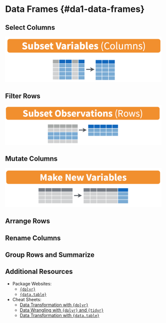 # Data Frames {#da1-data-frames}

## Select Columns

<img src="images/diagrams/select.png" width="578" />


## Filter Rows

<img src="images/diagrams/filter.png" width="613" />

## Mutate Columns

<img src="images/diagrams/mutate.png" width="612" />

## Arrange Rows

## Rename Columns

## Group Rows and Summarize


## Additional Resources

* Package Websites:
  + [`{dplyr}`](https://dplyr.tidyverse.org/)
  + [`{data.table}`](https://rdatatable.gitlab.io/data.table/)
* Cheat Sheets:
  + [Data Transformation with `{dplyr}`](https://github.com/rstudio/cheatsheets/raw/master/data-transformation.pdf)
  + [Data Wrangling with `{dplyr}` and `{tidyr}`](https://rstudio.com/wp-content/uploads/2015/02/data-wrangling-cheatsheet.pdf)
  + [Data Transformation with `{data.table}`](https://github.com/rstudio/cheatsheets/raw/master/datatable.pdf)
